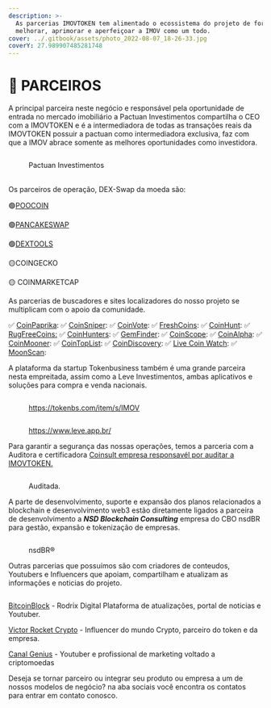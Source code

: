 ```yaml
---
description: >-
  As parcerias IMOVTOKEN tem alimentado o ecossistema do projeto de forma a
  melhorar, aprimorar e aperfeiçoar a IMOV como um todo.
cover: ../.gitbook/assets/photo_2022-08-07_18-26-33.jpg
coverY: 27.989907485281748
---
```


# 🤝 PARCEIROS

A principal parceira neste negócio e responsável pela oportunidade de entrada no mercado imobiliário a Pactuan Investimentos compartilha o CEO com a IMOVTOKEN e é a intermediadora de todas as transações reais da IMOVTOKEN possuir a pactuan como intermediadora exclusiva, faz com que a IMOV abrace somente as melhores oportunidades como investidora.

<figure><img src="../.gitbook/assets/image (10).png" alt=""><figcaption><p>Pactuan Investimentos</p></figcaption></figure>

\
Os parceiros de operação, DEX-Swap da moeda são:

<img src="../.gitbook/assets/image (9).png" alt="" data-size="line">🟢[POOCOIN](https://poocoin.app/tokens/0xb71488935ea2493a23e34bb893700edb809d1b2a)&#x20;

<img src="../.gitbook/assets/image (1).png" alt="" data-size="line">🟢[PANCAKESWAP](https://pancakeswap.finance/swap?outputCurrency=0xb71488935eA2493a23E34bb893700eDB809d1B2A)

<img src="../.gitbook/assets/image (15) (2).png" alt="" data-size="line">🟢[DEXTOOLS](https://www.dextools.io/app/en/bnb/pair-explorer/0x01749640c23d353f62a06c42bf8dbde86a6db711)

<img src="../.gitbook/assets/image (15).png" alt="" data-size="line">🟡COINGECKO

<img src="../.gitbook/assets/image (6) (2).png" alt="" data-size="line">🟡 COINMARKETCAP



As parcerias de buscadores e sites localizadores do nosso projeto se multiplicam com o apoio da comunidade.

✅ [CoinPaprika](https://coinpaprika.com/coin/imov-imovtoken/): ✅ [CoinSniper](https://coinsniper.net/coin/38201): ✅ [CoinVote](https://coinvote.cc/coin/Imovtoken): ✅ [FreshCoins](https://www.freshcoins.io/coins/imovtoken): ✅ [CoinHunt](https://coinhunt.cc/coin/62ff6fe05eae62233d76b17e): ✅ [RugFreeCoins:](https://www.rugfreecoins.com/details/10880) ✅ [CoinHunters](https://coinhunters.cc/tokens/Imovtoken): ✅ [GemFinder](https://gemfinder.cc/gem/10775): ✅ [CoinScope](https://www.coinscope.co/coin/imov): ✅ [CoinAlpha](https://coinalpha.app/token/0xb71488935eA2493a23E34bb893700eDB809d1B2A): ✅ [CoinMooner](https://coinmooner.com/coin/27447): ✅ [CoinTopList](https://cointoplist.net/coin/imovtoken):  ✅ [CoinDiscovery](https://coindiscovery.app/coin/imovtoken/overview): ✅ [Live Coin Watch](https://www.livecoinwatch.com/price/Imovtoken-IMOV): ✅ [MoonScan](https://moonscan.com/token/0xb71488935ea2493a23e34bb893700edb809d1b2a:bsc):&#x20;



A plataforma da startup Tokenbusiness também é uma grande parceira nesta empreitada, assim como a Leve Investimentos, ambas aplicativos e soluções para compra e venda nacionais.&#x20;

<figure><img src="../.gitbook/assets/image (8).png" alt=""><figcaption><p><a href="https://tokenbs.com/item/s/IMOV">https://tokenbs.com/item/s/IMOV</a></p></figcaption></figure>

<figure><img src="../.gitbook/assets/image (3) (1).png" alt=""><figcaption><p><a href="https://www.leve.app.br/">https://www.leve.app.br/</a></p></figcaption></figure>

Para garantir a segurança das nossas operações, temos a parceria com a Auditora e certificadora [Coinsult empresa responsavél por auditar a IMOVTOKEN.](https://coinsult.net/projects/imov-token/)

<figure><img src="../.gitbook/assets/image (14).png" alt=""><figcaption><p>Auditada.</p></figcaption></figure>

A parte de desenvolvimento, suporte e expansão dos planos relacionados a blockchain e desenvolvimento web3 estão diretamente ligados a parceira de desenvolvimento a _**NSD Blockchain Consulting**_ empresa do CBO nsdBR para gestão, expansão e tokenização de empresas.&#x20;

<figure><img src="../.gitbook/assets/image (2).png" alt=""><figcaption><p>nsdBR®</p></figcaption></figure>

Outras parcerias que possuímos são com criadores de conteudos, Youtubers e Influencers que apoiam, compartilham e atualizam as informações e noticias do projeto.&#x20;

<figure><img src="../.gitbook/assets/image (6).png" alt=""><figcaption></figcaption></figure>

[BitcoinBlock](https://www.youtube.com/c/RodrixDigital) - Rodrix Digital Plataforma de atualizações, portal de noticias e Youtuber.

[Victor Rocket Crypto](https://www.youtube.com/c/VictorROCKETCripto) - Influencer do mundo Crypto, parceiro do token e da empresa.

[Canal Genius](https://www.youtube.com/c/GeniusCanal) - Youtuber e profissional de marketing voltado a criptomoedas&#x20;



Deseja se tornar parceiro ou integrar seu produto ou empresa a um de nossos modelos de negócio? na aba sociais você encontra os contatos para entrar em contato conosco.
